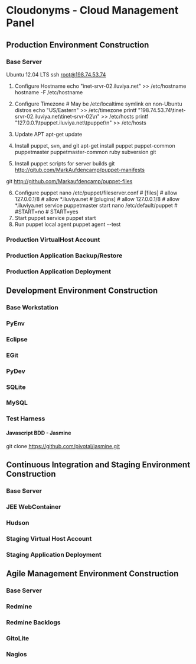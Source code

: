 # Cloudonyms - Cloud Management Panel
## Production Environment Construction
### Base Server
Ubuntu 12.04 LTS
ssh root@198.74.53.74

1. Configure Hostname
	echo "inet-srvr-02.iluviya.net" >> /etc/hostname
	hostname -F /etc/hostname

2. Configure Timezone
	\# May be /etc/localtime symlink on non-Ubuntu distros
	echo "US/Eastern" >> /etc/timezone
	printf "198.74.53.74\tinet-srvr-02.iluviya.net\tinet-srvr-02\n" >> /etc/hosts
	printf "127.0.0.1\tpuppet.iluviya.net\tpuppet\n"	>> /etc/hosts

3. Update APT
apt-get update

4. Install puppet, svn, and git
apt-get install puppet puppet-common puppetmaster puppetmaster-common ruby subversion git

5. Install puppet scripts for server builds
git http://gitub.com/MarkAufdencamp/puppet-manifests

git http://github.com/Markaufdencamp/puppet-files

6. Configure puppet
nano /etc/puppet/fileserver.conf
\#	[files]
\#	allow 127.0.0.1/8
\#	allow *.iluviya.net
\#	[plugins]
\#	allow 127.0.0.1/8
\#	allow *.iluviya.net
service puppetmaster start
nano /etc/default/puppet
\#	\#START=no
\#	START=yes
7. Start puppet
service puppet start
8. Run puppet local agent
puppet agent --test

### Production VirtualHost Account
### Production Application Backup/Restore
### Production Application Deployment
## Development Environment Construction
### Base Workstation
### PyEnv
### Eclipse
### EGit
### PyDev
### SQLite
### MySQL
### Test Harness
#### Javascript BDD - Jasmine
git clone https://github.com/pivotal/jasmine.git
## Continuous Integration and Staging Environment Construction
### Base Server
### JEE WebContainer
### Hudson
### Staging Virtual Host Account
### Staging Application Deployment
## Agile Management Environment Construction
### Base Server
### Redmine 
### Redmine Backlogs
### GitoLite
### Nagios